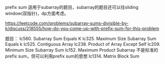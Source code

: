 prefix sum
适用于subarray的题目，subarray的题目还可以往sliding window(双指针)，dp方面考虑。

https://leetcode.com/problems/subarray-sums-divisible-by-k/discuss/218555/how-do-you-come-up-with-prefix-sum-for-this-problem

题目：
lc560. Subarray Sum Equals K
lc325. Maximum Size Subarray Sum Equals k
lc525. Contiguous Array
lc238. Product of Array Except Self
lc209. Minimum Size Subarray Sum
lc152. Maximum Product Subarray 不是标准的prefix sum，但可以利用prefix sum的思想
lc1314. Matrix Block Sum


